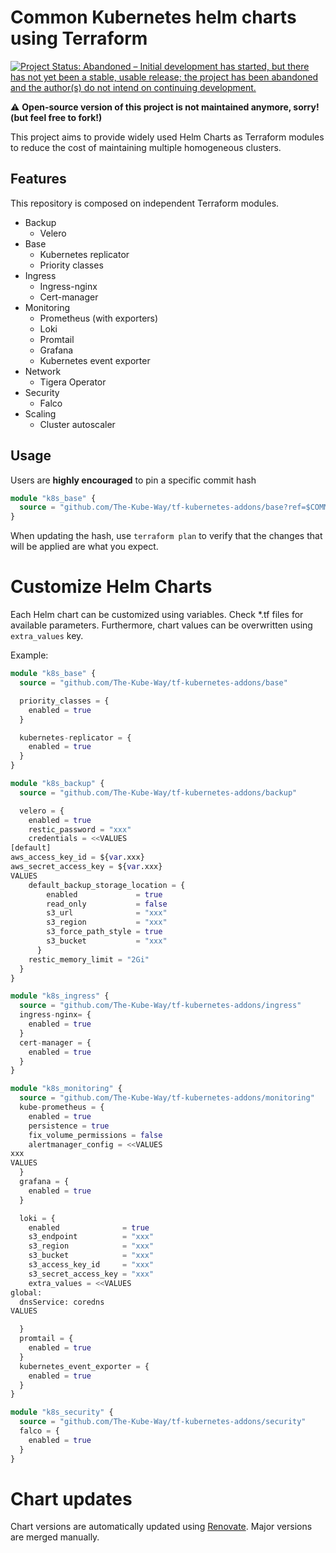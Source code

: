 # Common Kubernetes helm charts using Terraform

[![Project Status: Abandoned – Initial development has started, but there has not yet been a stable, usable release; the project has been abandoned and the author(s) do not intend on continuing development.](https://www.repostatus.org/badges/latest/abandoned.svg)](https://www.repostatus.org/#abandoned)

⚠️ **Open-source version of this project is not maintained anymore, sorry! (but feel free to fork!)**

This project aims to provide widely used Helm Charts as Terraform modules to reduce the cost of maintaining multiple homogeneous clusters.


## Features

This repository is composed on independent Terraform modules.

- Backup
  - Velero
- Base
  - Kubernetes replicator
  - Priority classes
- Ingress
  - Ingress-nginx
  - Cert-manager
- Monitoring
  - Prometheus (with exporters)
  - Loki
  - Promtail
  - Grafana
  - Kubernetes event exporter
- Network
  - Tigera Operator
- Security
  - Falco
- Scaling
  - Cluster autoscaler

## Usage

Users are **highly encouraged** to pin a specific commit hash

```terraform
module "k8s_base" {
  source = "github.com/The-Kube-Way/tf-kubernetes-addons/base?ref=$COMMIT_HASH"
}
```

When updating the hash, use `terraform plan` to verify that the changes that will be applied are what you expect.

# Customize Helm Charts

Each Helm chart can be customized using variables.
Check *.tf files for available parameters.
Furthermore, chart values can be overwritten using `extra_values` key.

Example:
```terraform
module "k8s_base" {
  source = "github.com/The-Kube-Way/tf-kubernetes-addons/base"

  priority_classes = {
    enabled = true
  }

  kubernetes-replicator = {
    enabled = true
  }
}

module "k8s_backup" {
  source = "github.com/The-Kube-Way/tf-kubernetes-addons/backup"

  velero = {
    enabled = true
    restic_password = "xxx"
    credentials = <<VALUES
[default]
aws_access_key_id = ${var.xxx}
aws_secret_access_key = ${var.xxx}
VALUES
    default_backup_storage_location = {
        enabled             = true
        read_only           = false
        s3_url              = "xxx"
        s3_region           = "xxx"
        s3_force_path_style = true
        s3_bucket           = "xxx"
      }
    restic_memory_limit = "2Gi"
  }
}

module "k8s_ingress" {
  source = "github.com/The-Kube-Way/tf-kubernetes-addons/ingress"
  ingress-nginx= {
    enabled = true
  }
  cert-manager = {
    enabled = true
  }
}

module "k8s_monitoring" {
  source = "github.com/The-Kube-Way/tf-kubernetes-addons/monitoring"
  kube-prometheus = {
    enabled = true
    persistence = true
    fix_volume_permissions = false
    alertmanager_config = <<VALUES
xxx
VALUES
  }
  grafana = {
    enabled = true
  }

  loki = {
    enabled              = true
    s3_endpoint          = "xxx"
    s3_region            = "xxx"
    s3_bucket            = "xxx"
    s3_access_key_id     = "xxx"
    s3_secret_access_key = "xxx"
    extra_values = <<VALUES
global:
  dnsService: coredns
VALUES

  }
  promtail = {
    enabled = true
  }
  kubernetes_event_exporter = {
    enabled = true
  }
}

module "k8s_security" {
  source = "github.com/The-Kube-Way/tf-kubernetes-addons/security"
  falco = {
    enabled = true
  }
}
```

# Chart updates

Chart versions are automatically updated using [Renovate](https://renovatebot.com/).
Major versions are merged manually.
